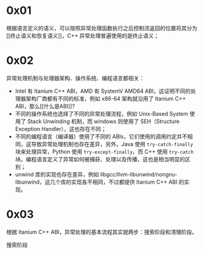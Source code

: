 # 0x01

根据语言定义的语义，可以按照异常处理函数执行之后控制流返回的位置将其分为[[终止语义和恢复语义]]，C++ 异常处理普遍使用的是终止语义；

# 0x02

异常处理机制与处理器架构、操作系统、编程语言都相关：

- Intel 有 Itanium C++ ABI，AMD 有 SystemV AMD64 ABI，这证明不同的处理器架构厂商都有不同的标准，例如 x86-64 架构就沿用了 Itanium C++ ABI，那么[[什么是ABI]]?
- 不同的操作系统也选择了不同的异常处理流程，例如 Unix-Based System 使用了 Stack Unwinding 机制，而 windows 则使用了 SEH（Structure Exception Handler），这也存在不同；
- 不同的编程语言（编译器）使用了不同的 ABIs，它们使用的调用约定并不相同，这导致异常处理机制也存在差异，另外，Java 使用 `try-catch-finally` 块来处理异常，Python 使用 `try-except-finally`，而 C++ 使用 `try-catch` 块。编程语言定义了异常如何被捕获、处理以及传播，这也是相当明显的区别；
- unwind 库的实现也存在差异，例如 libgcc/llvm-libunwind/nongnu-libunwind，这几个库的实现各不相同，不过都提供 Itanium C++ ABI 的实现。

# 0x03

根据 Itanium C++ ABI，异常处理的基本流程其实就两步：搜索阶段和清理阶段。

搜索阶段